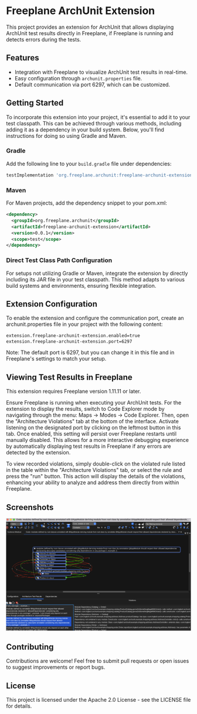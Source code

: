 # Freeplane ArchUnit Extension

This project provides an extension for ArchUnit that allows displaying ArchUnit test results directly in Freeplane, if Freeplane is running and detects errors during the tests.

## Features

- Integration with Freeplane to visualize ArchUnit test results in real-time.
- Easy configuration through `archunit.properties` file.
- Default communication via port 6297, which can be customized.

## Getting Started

To incorporate this extension into your project, it's essential to add it to your test classpath. This can be achieved through various methods, including adding it as a dependency in your build system. Below, you'll find instructions for doing so using Gradle and Maven.

### Gradle

Add the following line to your `build.gradle` file under dependencies:

```groovy
testImplementation 'org.freeplane.archunit:freeplane-archunit-extension:0.0.1'
```

### Maven

For Maven projects, add the dependency snippet to your pom.xml:

```xml
<dependency>
  <groupId>org.freeplane.archunit</groupId>
  <artifactId>freeplane-archunit-extension</artifactId>
  <version>0.0.1</version>
  <scope>test</scope>
</dependency>
```

### Direct Test Class Path Configuration

For setups not utilizing Gradle or Maven, integrate the extension by directly including its JAR file in your test classpath. This method adapts to various build systems and environments, ensuring flexible integration.

## Extension Configuration

To enable the extension and configure the communication port, create an archunit.properties file in your project with the following content:

```properties
extension.freeplane-archunit-extension.enabled=true
extension.freeplane-archunit-extension.port=6297
```

Note: The default port is 6297, but you can change it in this file and in Freeplane's settings to match your setup.

## Viewing Test Results in Freeplane

This extension requires Freeplane version 1.11.11 or later.

Ensure Freeplane is running when executing your ArchUnit tests. For the extension to display the results, switch to Code Explorer mode by navigating through the menu: Maps -> Modes -> Code Explorer. Then, open the "Architecture Violations" tab at the bottom of the interface. Activate listening on the designated port by clicking on the leftmost button in this tab. Once enabled, this setting will persist over Freeplane restarts until manually disabled. This allows for a more interactive debugging experience by automatically displaying test results in Freeplane if any errors are detected by the extension.

To view recorded violations, simply double-click on the violated rule listed in the table within the "Architecture Violations" tab, or select the rule and press the "run" button. This action will display the details of the violations, enhancing your ability to analyze and address them directly from within Freeplane.

## Screenshots

![Architecture Violations View](images/architectureViolationsView.png)

## Contributing
Contributions are welcome! Feel free to submit pull requests or open issues to suggest improvements or report bugs.

## License

This project is licensed under the Apache 2.0 License - see the LICENSE file for details.

